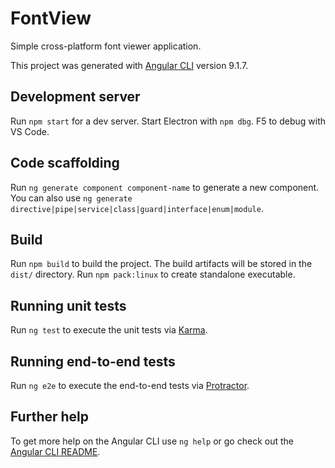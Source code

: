 # FontView

Simple cross-platform font viewer application.

This project was generated with [Angular CLI](https://github.com/angular/angular-cli) version 9.1.7.

## Development server

Run `npm start` for a dev server. Start Electron with `npm dbg`. F5 to debug with VS Code.

## Code scaffolding

Run `ng generate component component-name` to generate a new component. You can also use `ng generate directive|pipe|service|class|guard|interface|enum|module`.

## Build

Run `npm build` to build the project. The build artifacts will be stored in the `dist/` directory. Run `npm pack:linux` to create standalone executable.

## Running unit tests

Run `ng test` to execute the unit tests via [Karma](https://karma-runner.github.io).

## Running end-to-end tests

Run `ng e2e` to execute the end-to-end tests via [Protractor](http://www.protractortest.org/).

## Further help

To get more help on the Angular CLI use `ng help` or go check out the [Angular CLI README](https://github.com/angular/angular-cli/blob/master/README.md).
